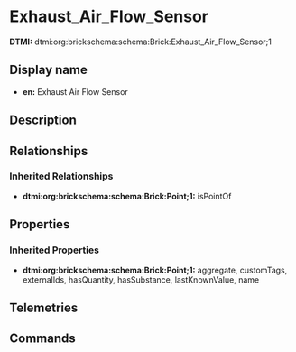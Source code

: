 # Exhaust_Air_Flow_Sensor
**DTMI:** dtmi:org:brickschema:schema:Brick:Exhaust_Air_Flow_Sensor;1
## Display name
- **en:** Exhaust Air Flow Sensor
## Description
## Relationships
### Inherited Relationships
* **dtmi:org:brickschema:schema:Brick:Point;1:** isPointOf
## Properties
### Inherited Properties
* **dtmi:org:brickschema:schema:Brick:Point;1:** aggregate, customTags, externalIds, hasQuantity, hasSubstance, lastKnownValue, name
## Telemetries
## Commands
